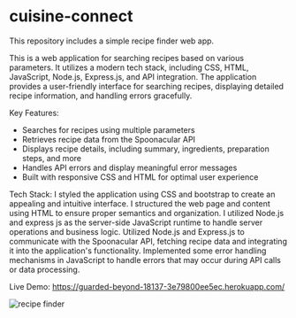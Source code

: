 # cuisine-connect
This repository includes a simple recipe finder web app.

This is a web application for searching recipes based on various parameters. It utilizes a modern tech stack, including CSS, HTML, JavaScript, Node.js, Express.js, and API integration. The application provides a user-friendly interface for searching recipes, displaying detailed recipe information, and handling errors gracefully.

Key Features:
- Searches for recipes using multiple parameters
- Retrieves recipe data from the Spoonacular API
- Displays recipe details, including summary, ingredients, preparation steps, and more
- Handles API errors and display meaningful error messages
- Built with responsive CSS and HTML for optimal user experience

Tech Stack:
I styled the application using CSS and bootstrap  to create an appealing and intuitive interface.
I structured the web page and content using HTML to ensure proper semantics and organization.
I utilized Node.js and express js as the server-side JavaScript runtime to handle server operations and business logic.
Utilized Node.js and Express.js to communicate with the Spoonacular API, fetching recipe data and integrating it into the application's functionality.
Implemented some error handling mechanisms in JavaScript to handle errors that may occur during API calls or data processing.

Live Demo: https://guarded-beyond-18137-3e79800ee5ec.herokuapp.com/

![recipe finder](https://github.com/moayyadsaleh/cuisine-connect/assets/137034202/d693b2a0-d5b1-4b7b-9e40-649acccea13a)
